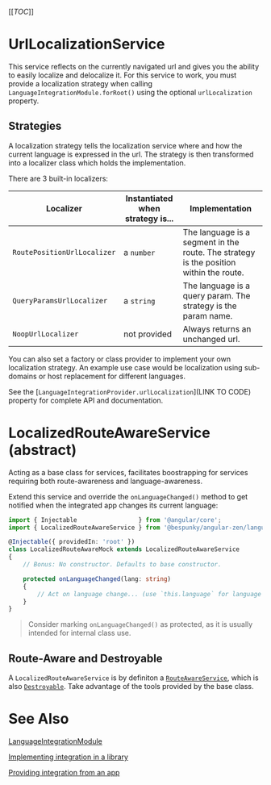 [[_TOC_]]

# UrlLocalizationService
This service reflects on the currently navigated url and gives you the ability to easily localize and delocalize it.
For this service to work, you must provide a localization strategy when calling `LanguageIntegrationModule.forRoot()` using the optional `urlLocalization` property.

## Strategies
A localization strategy tells the localization service where and how the current language is expressed in the url.
The strategy is then transformed into a localizer class which holds the implementation.

There are 3 built-in localizers:

| Localizer                   | Instantiated when strategy is... | Implementation                                                                         |
|-----------------------------|-------------------------|----------------------------------------------------------------------------------------|
| `RoutePositionUrlLocalizer` | a `number`              | The language is a segment in the route. The strategy is the position within the route. |
| `QueryParamsUrlLocalizer`   | a `string`              | The language is a query param. The strategy is the param name.                         |
| `NoopUrlLocalizer`          | not provided            | Always returns an unchanged url.                                                       |

You can also set a factory or class provider to implement your own localization strategy.
An example use case would be localization using sub-domains or host replacement for different languages.

See the [`LanguageIntegrationProvider.urlLocalization`](LINK TO CODE) property for complete API and documentation.

# LocalizedRouteAwareService (abstract)
Acting as a base class for services, facilitates boostrapping for services requiring both route-awareness and language-awareness.

Extend this service and override the `onLanguageChanged()` method to get notified when the integrated app changes its current language:
```typescript
import { Injectable                 } from '@angular/core';
import { LocalizedRouteAwareService } from '@bespunky/angular-zen/language';

@Injectable({ providedIn: 'root' })
class LocalizedRouteAwareMock extends LocalizedRouteAwareService
{
    // Bonus: No constructor. Defaults to base constructor.

    protected onLanguageChanged(lang: string) 
    {
        // Act on language change... (use `this.language` for language tools)
    }
}
```

> Consider marking `onLanguageChanged()` as protected, as it is usually intended for internal class use.

## Route-Aware and Destroyable
A `LocalizedRouteAwareService` is by definiton a [`RouteAwareService`](/Modules/RouterXModule/RouteAwareService-\(abstract\)), which is also [`Destroyable`](/Modules/CoreModule/Destroyable-\(abstract\)).
Take advantage of the tools provided by the base class.

# See Also
[LanguageIntegrationModule](/Modules/LanguageIntegrationModule)

[Implementing integration in a library](/Modules/LanguageIntegrationModule/Implementing-in-a-library)

[Providing integration from an app](/Modules/LanguageIntegrationModule/Providing-from-an-app)